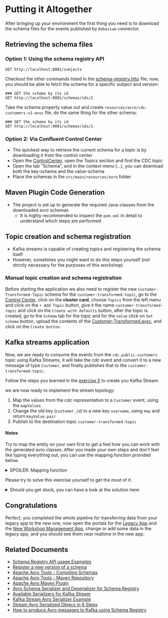 # Putting it Altogether

After bringing up your environment the first thing you need is to download the schema files for the events published by
`Debezium` connector.

## Retrieving the schema files
### Option 1: Using the schema registry API

```http request
GET http://localhost:8081/subjects
```

Checkout the other commands listed in the [schema-registry.http](./scripts/schema-registry.http) file; now, you should
be able to fetch the schema for a specific subject and version:

```http request
### GET the schema by its id
GET http://localhost:8081/schemas/ids/2
```

Take the schema property value out and create `resources/avro/cdc-customers-v1-avsc` file, do the same thing for the other
schema: 

```http request
### GET the schema by its id
GET http://localhost:8081/schemas/ids/1
```

### Option 2: Via Confluent Control Center
* The quickest way to retrieve the current schema for a topic is by downloading it from the control center
* Open the [ControlCenter](http://localhost:9021/), open the Topics section and find the CDC topic
* Open the tab "Schema", and in the context menu (...), you can download both the key-schema and the value-schema
* Place the schemas in the `src/main/resources/avro` folder

## Maven Plugin Code Generation
* The project is set up to generate the required Java-classes from the downloaded avro schemas
    * It is highly recommended to inspect the `pom.xml` in detail to understand which steps are performed


## Topic creation and schema registration
* Kafka streams is capable of creating topics and registering the schema itself
* However, sometimes you might want to do this steps yourself (not strictly necessary for the purposes of this workshop)
### Manual topic creation and schema registration
Before starting the application we also need to register the new `Customer-Transformed-Topic` schema for the `customer-transformed-topic`, 
go to the [Control Center](http://localhost:9021/), click on the **cluster card**, choose `Topics` from the left menu
and click on the `+ Add Topic` button, give it the name `customer-transformed-topic` and click on the `Create with defaults` button,
after the topic is created, go to the `Schema` tab for the topic and for the `value` click on `Set schema` button, upload the 
contents of the [Customer-Transformed.avsc](./transformer/src/main/resources/avro/Customer-Transformer.avsc), and click on
the `Create button`.

## Kafka streams application
Now, we are ready to consume the events from the `cdc.public.customers` topic using Kafka Streams,
it will take the cdc event and convert it to a new message of type `Customer`, and finally publishes that to the `customer-transformed-topic`.


Follow the steps you learned in the [exercise 5](../../exercise5/dotnet/README.md) to create you Kafka Stream.

we are now ready to implement the stream topology:

1. Map the values from the cdc representation to a `Customer` event, using the `mapValues`
2. Change the old key (`customer_id`) to a new key `username`, using `map` and return `KeyValue.pair`
3. Publish to the destination topic `customer-transformed-topic`

#### Notes
Try to map the entity on your own first to get a feel how you can work with the generated avro classes.
After you made your own steps and don't feel like typing everything out, you can use the mapping function provided below.
<details>
<summary>SPOILER: Mapping function</summary>

```java
private static Customer mapCustomer(Envelope envelope) {

        Value envelopeAfter = envelope.getAfter();

        Address deliveryAddress = Address.newBuilder()
                .setLien1(envelopeAfter.getDeliveryAddress())
                .setZipcode(envelopeAfter.getDeliveryZipcode())
                .setCity(envelopeAfter.getDeliveryCity())
                .build();

        Address billingAddress = envelopeAfter.getBillingAddress() == null
                ? Address.newBuilder()
                .setLien1(envelopeAfter.getDeliveryAddress())
                .setZipcode(envelopeAfter.getDeliveryZipcode())
                .setCity(envelopeAfter.getDeliveryCity())
                .build()
                : Address.newBuilder()
                .setLien1(envelopeAfter.getBillingAddress())
                .setZipcode(envelopeAfter.getBillingZipcode())
                .setCity(envelopeAfter.getBillingCity())
                .build();

        String[] names = envelopeAfter.getFullName().toString().split(" ");
        String firstName = names[0];
        String lastName = names.length > 1 ? names[1] : names[0];

        return Customer.newBuilder()
                .setId(UUID.fromString(envelopeAfter.getCustomerId().toString()))
                .setUsername(envelopeAfter.getUserName())
                .setFirstName(firstName)
                .setLastName(lastName)
                .setEmail(envelopeAfter.getEmail())
                .setDefaultDeliveryAddress(deliveryAddress)
                .setDefaultBillingAddress(billingAddress)
                .build();
    }
```
</details>

Please try to solve this exercise yourself to get the most of it.
<details>
<summary>Should you get stuck, you can have a look at the solution here:</summary>

```java
public void run() {

  final StreamsBuilder builder = new StreamsBuilder();

  KStream<Key, Envelope> sourceStream = builder.stream(CDC_TOPIC);

  sourceStream.peek((key, value) -> {
    System.out.println("Key: " + key);
    System.out.println("Value before: " + value.getBefore());
    System.out.println("Value after: " + value.getAfter());
  });

  sourceStream
          .mapValues(TransformerService::mapCustomer)
          .map((k, v) -> KeyValue.pair(v.getUsername().toString(), v))
          .to(TRANSFORMER_TOPIC, Produced.with(Serdes.String(),null));

  Topology topology = builder.build();

  KafkaStreams streams = new KafkaStreams(topology, properties);

  // attach shutdown handler to catch control-c
  Runtime.getRuntime().addShutdownHook(new Thread(streams::close));

  streams.start();
}

```
</details>

## Congratulations

Perfect, you completed the whole pipeline for transferring data from your legacy app to the new one,
now open the portals for the [Legacy App](http://localhost:9091) and the [New Workshop Management App](http://localhost:9090),
change or add some data in the legacy app, and you should see them near realtime in the new app.


## Related Documents

* [Schema Registry API usage Examples](https://docs.confluent.io/platform/current/schema-registry/develop/using.html)
* [Register a new version of a schema](https://docs.confluent.io/platform/current/schema-registry/develop/using.html#register-a-new-version-of-a-schema-under-the-subject-kafka-value)
* [Apache Avro Tools - Compiling Schemas](https://avro.apache.org/docs/1.11.1/getting-started-java/#compiling-the-schema)
* [Apache Avro Tools - Maven Repository](https://mvnrepository.com/artifact/org.apache.avro/avro-tools)
* [Apache Avro Maven Plugin](https://mvnrepository.com/artifact/org.apache.avro/avro-maven-plugin)
* [Avro Schema Serializer and Deserializer for Schema Registry](https://docs.confluent.io/platform/current/schema-registry/fundamentals/serdes-develop/serdes-avro.html)
* [Available Serializers for Kafka Stream](https://docs.confluent.io/platform/current/streams/developer-guide/datatypes.html#avro)
* [Kafka Stream Avro Serializer Example]( https://github.com/confluentinc/kafka-streams-examples/blob/7.6.1-post/src/test/java/io/confluent/examples/streams/SpecificAvroIntegrationTest.java )
* [Stream Avro Serialized Objecs in 6 Steps](https://medium.com/new-generation/apache-kafka-stream-avro-serialized-objects-in-6-steps-94c012f75588)
* [How to produce Avro messages to Kafka using Schema Registry](https://itnext.io/howto-produce-avro-messages-to-kafka-ec0b770e1f54)
